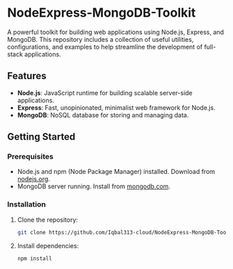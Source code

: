 # NodeExpress-MongoDB-Toolkit

A powerful toolkit for building web applications using Node.js, Express, and MongoDB. This repository includes a collection of useful utilities, configurations, and examples to help streamline the development of full-stack applications.

## Features

- **Node.js**: JavaScript runtime for building scalable server-side applications.
- **Express**: Fast, unopinionated, minimalist web framework for Node.js.
- **MongoDB**: NoSQL database for storing and managing data.

## Getting Started

### Prerequisites

- Node.js and npm (Node Package Manager) installed. Download from [nodejs.org](https://nodejs.org/).
- MongoDB server running. Install from [mongodb.com](https://www.mongodb.com/try/download/community).

### Installation

1. Clone the repository:

   ```bash
   git clone https://github.com/Iqbal313-cloud/NodeExpress-MongoDB-Toolkit.git

2. Install dependencies:
   
   ```bash
   npm install




